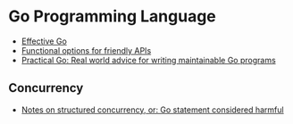 # Go Programming Language

* [Effective Go](https://go.dev/doc/effective_go)
* [Functional options for friendly APIs](https://dave.cheney.net/2014/10/17/functional-options-for-friendly-apis)
* [Practical Go: Real world advice for writing maintainable Go programs](https://dave.cheney.net/practical-go/presentations/gophercon-singapore-2019.html)

## Concurrency

* [Notes on structured concurrency, or: Go statement considered harmful](https://vorpus.org/blog/notes-on-structured-concurrency-or-go-statement-considered-harmful/)
